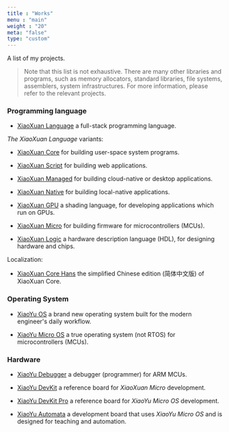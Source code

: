 ```yaml
---
title : "Works"
menu : "main"
weight : "20"
meta: "false"
type: "custom"
---
```


A list of my projects.

> Note that this list is not exhaustive. There are many other libraries and programs, such as memory allocators, standard libraries, file systems, assemblers, system infrastructures. For more information, please refer to the relevant projects.

### Programming language

- [XiaoXuan Language](/works/xiaoxuan-lang) a full-stack programming language.

_The XiaoXuan Language_ variants:

- [XiaoXuan Core](/works/xiaoxuan-core) for building user-space system programs.

- [XiaoXuan Script](/works/xiaoxuan-script) for building web applications.

- [XiaoXuan Managed](/works/xiaoxuan-managed) for building cloud-native or desktop applications.

- [XiaoXuan Native](/works/xiaoxuan-native) for building local-native applications.

- [XiaoXuan GPU](/works/xiaoxuan-gpu) a shading language, for developing applications which run on GPUs.

- [XiaoXuan Micro](/works/xiaoxuan-micro) for building firmware for microcontrollers (MCUs).

- [XiaoXuan Logic](/works/xiaoxuan-logic) a hardware description language (HDL), for designing hardware and chips.

Localization:

- [XiaoXuan Core Hans](/works/xiaoxuan-core-hans) the simplified Chinese edition (简体中文版) of XiaoXuan Core.

### Operating System

- [XiaoYu OS](/works/xiaoyu-os) a brand new operating system built for the modern engineer's daily workflow.

- [XiaoYu Micro OS](/works/xiaoyu-micro-os) a true operating system (not RTOS) for microcontrollers (MCUs).

### Hardware

- [XiaoYu Debugger](/works/xiaoyu-debugger) a debugger (programmer) for ARM MCUs.

- [XiaoYu DevKit](/works/xiaoyu-devkit) a reference board for _XiaoXuan Micro_ development.

- [XiaoYu DevKit Pro](/works/xiaoyu-devkit-pro) a reference board for _XiaoYu Micro OS_ development.

- [XiaoYu Automata](/works/xiaoyu-automata) a development board that uses _XiaoYu Micro OS_ and is designed for teaching and automation.

